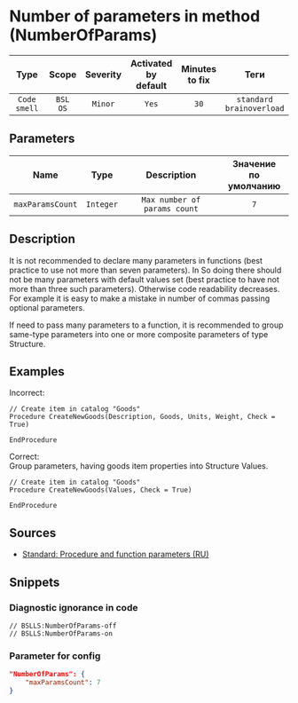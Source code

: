 # Number of parameters in method (NumberOfParams)

|     Type     |        Scope        | Severity | Activated<br>by default | Minutes<br>to fix |                Теги                 |
|:------------:|:-------------------:|:--------:|:-----------------------------:|:-----------------------:|:-----------------------------------:|
| `Code smell` | `BSL`<br>`OS` | `Minor`  |             `Yes`             |          `30`           | `standard`<br>`brainoverload` |

## Parameters


|       Name       |   Type    |         Description          | Значение<br>по умолчанию |
|:----------------:|:---------:|:----------------------------:|:------------------------------:|
| `maxParamsCount` | `Integer` | `Max number of params count` |              `7`               |
<!-- Блоки выше заполняются автоматически, не трогать -->
## Description

It is not recommended to declare many parameters in functions (best practice to use not more than seven parameters). In So doing there should not be many parameters with default values set (best practice to have not more than three such parameters). Otherwise code readability decreases. For example it is easy to make a mistake in number of commas passing optional parameters.

If need to pass many parameters to a function, it is recommended to group same-type parameters into one or more composite parameters of type Structure.

## Examples

Incorrect:

```bsl
// Create item in catalog "Goods"
Procedure CreateNewGoods(Description, Goods, Units, Weight, Check = True)

EndProcedure
```

Correct:  
Group parameters, having goods item properties into Structure Values.

```bsl
// Create item in catalog "Goods"
Procedure CreateNewGoods(Values, Check = True)

EndProcedure
```

## Sources

* [Standard: Procedure and function parameters (RU)](https://its.1c.ru/db/v8std#content:640:hdoc)

## Snippets

<!-- Блоки ниже заполняются автоматически, не трогать -->
### Diagnostic ignorance in code

```bsl
// BSLLS:NumberOfParams-off
// BSLLS:NumberOfParams-on
```

### Parameter for config

```json
"NumberOfParams": {
    "maxParamsCount": 7
}
```
